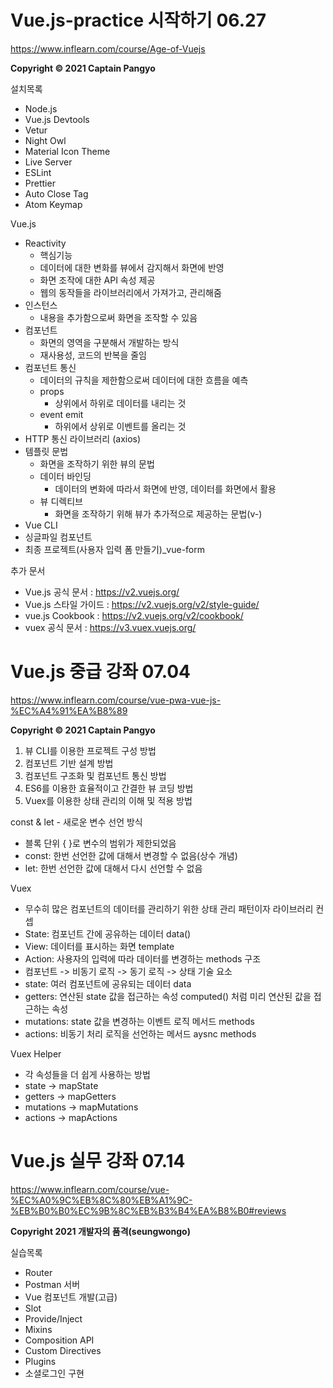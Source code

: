 # Vue.js-practice 시작하기 06.27

https://www.inflearn.com/course/Age-of-Vuejs

**Copyright © 2021 Captain Pangyo**

설치목록
- Node.js
- Vue.js Devtools
- Vetur
- Night Owl
- Material Icon Theme
- Live Server
- ESLint
- Prettier
- Auto Close Tag
- Atom Keymap

Vue.js
- Reactivity
  - 핵심기능
  - 데이터에 대한 변화를 뷰에서 감지해서 화면에 반영
  - 화면 조작에 대한 API 속성 제공
  - 웹의 동작들을 라이브러리에서 가져가고, 관리해줌
- 인스턴스
  - 내용을 추가함으로써 화면을 조작할 수 있음
- 컴포넌트
  - 화면의 영역을 구분해서 개발하는 방식
  - 재사용성, 코드의 반복을 줄임
- 컴포넌트 통신
  - 데이터의 규칙을 제한함으로써 데이터에 대한 흐름을 예측
  - props
    - 상위에서 하위로 데이터를 내리는 것
  - event emit
    - 하위에서 상위로 이벤트를 올리는 것
- HTTP 통신 라이브러리 (axios)
- 템플릿 문법
  - 화면을 조작하기 위한 뷰의 문법
  - 데이터 바인딩
    - 데이터의 변화에 따라서 화면에 반영, 데이터를 화면에서 활용
  - 뷰 디렉티브
    - 화면을 조작하기 위해 뷰가 추가적으로 제공하는 문법(v-)
- Vue CLI
- 싱글파일 컴포넌트
- 최종 프로젝트(사용자 입력 폼 만들기)_vue-form

추가 문서
- Vue.js 공식 문서 : https://v2.vuejs.org/
- Vue.js 스타일 가이드 : https://v2.vuejs.org/v2/style-guide/
- vue.js Cookbook : https://v2.vuejs.org/v2/cookbook/
- vuex 공식 문서 : https://v3.vuex.vuejs.org/

# Vue.js 중급 강좌 07.04

https://www.inflearn.com/course/vue-pwa-vue-js-%EC%A4%91%EA%B8%89

**Copyright © 2021 Captain Pangyo**

1. 뷰 CLI를 이용한 프로젝트 구성 방법
2. 컴포넌트 기반 설계 방법
3. 컴포넌트 구조화 및 컴포넌트 통신 방법
4. ES6를 이용한 효율적이고 간결한 뷰 코딩 방법
5. Vuex를 이용한 상태 관리의 이해 및 적용 방법

const & let - 새로운 변수 선언 방식
- 블록 단위 { }로 변수의 범위가 제한되었음
- const: 한번 선언한 값에 대해서 변경할 수 없음(상수 개념)
- let: 한번 선언한 값에 대해서 다시 선언할 수 없음

Vuex
- 무수히 많은 컴포넌트의 데이터를 관리하기 위한 상태 관리 패턴이자 라이브러리
컨셉
- State: 컴포넌트 간에 공유하는 데이터 data()
- View: 데이터를 표시하는 화면 template
- Action: 사용자의 입력에 따라 데이터를 변경하는 methods
구조
- 컴포넌트 -> 비동기 로직 -> 동기 로직 -> 상태
기술 요소
- state: 여러 컴포넌트에 공유되는 데이터 data
- getters: 연산된 state 값을 접근하는 속성 computed() 처럼 미리 연산된 값을 접근하는 속성
- mutations: state 값을 변경하는 이벤트 로직 메서드 methods
- actions: 비동기 처리 로직을 선언하는 메서드 aysnc methods

Vuex Helper
- 각 속성들을 더 쉽게 사용하는 방법
- state -> mapState
- getters -> mapGetters
- mutations -> mapMutations
- actions -> mapActions

# Vue.js 실무 강좌 07.14

https://www.inflearn.com/course/vue-%EC%A0%9C%EB%8C%80%EB%A1%9C-%EB%B0%B0%EC%9B%8C%EB%B3%B4%EA%B8%B0#reviews

**Copyright 2021 개발자의 품격(seungwongo)**

실습목록
- Router
- Postman 서버
- Vue 컴포넌트 개발(고급)
- Slot
- Provide/Inject
- Mixins
- Composition API
- Custom Directives
- Plugins
- 소셜로그인 구현